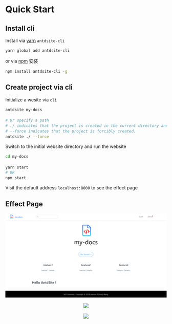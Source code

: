 # Quick Start

## Install cli

Install via [yarn](https://yarnpkg.com) `antdsite-cli`

```bash
yarn global add antdsite-cli
```

or via [npm](https://docs.npmjs.com/cli/install.html) 安装

```bash
npm install antdsite-cli -g
```

## Create project via cli

Initialize a wesite via `cli`

```bash
antdsite my-docs

# Or specify a path
# ./ indicates that the project is created in the current directory and can be omitted.
# --force indicates that the project is forcibly created.
antdsite ./ --force

```

Switch to the initial website directory and run the website

```bash
cd my-docs

yarn start
# OR
npm start
```

Visit the default address `localhost:8000` to see the effect page

## Effect Page

<p align="center">
<img src="https://github.com/wangyi7099/pictureCdn/blob/master/allPic/antdsite/screenshot.png?raw=true" width="700" />
</p>

<p align="center">
<img src="/screenshot.png" width="700" />
</p>

<p align="center">
<img src="/screenshot-1.png" width="700" />
</p>
